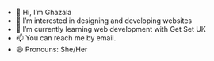 - 👋 Hi, I’m Ghazala
- 👀 I’m interested in designing and developing websites
- 🌱 I’m currently learning web development with Get Set UK
- 📫 You can reach me by email.
- 😄 Pronouns: She/Her
